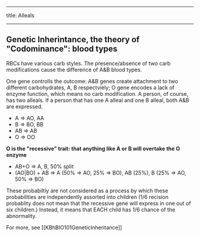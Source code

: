 ---
title: Alleals

***

## Genetic Inherintance, the theory of "Codominance": blood types
RBCs have various carb styles. The presence/absence of two carb modifications cause the difference of A&B blood types. 

One gene controlls the outcome: A&B genes create attachment to two different carbohydrates, A, B respectviely; O gene encodes a lack of enzyme function, which means no carb modification. A person, of course, has two alleals. If a person that has one A alleal and one B alleal, both A&B are expressed.

- A => AO, AA
- B => BO, BB
- AB => AB
- O => OO

**O is the "recessive" trait: that anything like A or B will overtake the O enzyme**

- AB+O => A, B, 50% split
-  (AO|BO) + AB => A (50% => AO, 25% => BO), AB (25%), B (25% => AO, 50% => BO)

These probabiltiy are not considered as a process by which these probabilities are independently assorted into children (1/6 recision probablity does not mean that the recessive gene will express in one out of six children.) Instead, it means that EACH child has 1/6 chance of the abnormality.

For more, see [[KBhBIO101GeneticInheritance]]
